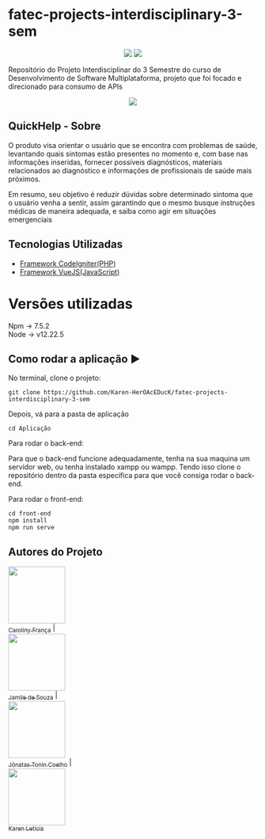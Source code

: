 # fatec-projects-interdisciplinary-3-sem
<p align="center">
<img src="https://img.shields.io/static/v1?label=CodeIgniter&message=framework&color=blue&style=for-the-badge&logo=CodeIgniter"/>
<img src="https://img.shields.io/static/v1?label=JavaScript&message=framework&color=blue&style=for-the-badge&logo=javascript"/>
</p>
Repositório do Projeto Interdisciplinar do 3 Semestre do curso de Desenvolvimento de Software Multiplataforma, projeto que foi focado e direcionado para consumo de APIs
<br>
<p align="center">
<img src="http://img.shields.io/static/v1?label=STATUS&message=EM%20DESENVOLVIMENTO&color=GREEN&style=for-the-badge"/>
</p>

## QuickHelp - Sobre
<p>O produto visa orientar o usuário que se encontra com problemas de saúde, levantando quais sintomas estão presentes no momento e, com base nas informações inseridas, fornecer possíveis diagnósticos, materiais relacionados ao diagnóstico e informações de profissionais de saúde mais próximos. <br>

Em resumo, seu objetivo é reduzir dúvidas sobre determinado sintoma que o usuário venha a sentir, assim garantindo que o mesmo busque instruções médicas de maneira adequada, e saiba como agir em situações emergenciais</p>

## Tecnologias Utilizadas

- [Framework CodeIgniter(PHP)](https://codeigniter.com/)
- [Framework VueJS(JavaScript)](https://vuejs.org/guide/introduction.html)

# Versões utilizadas
Npm -> 7.5.2 <br>
Node -> v12.22.5 <br>

## Como rodar a aplicação :arrow_forward:

No terminal, clone o projeto: 

```
git clone https://github.com/Karen-HerOAcEDucK/fatec-projects-interdisciplinary-3-sem
```

Depois, vá para a pasta de aplicação

```
cd Aplicação
```
Para rodar o back-end:

Para que o back-end funcione adequadamente, tenha na sua maquina um servidor web, ou tenha instalado xampp ou wampp. Tendo isso clone o repositório dentro da pasta especifica para que você consiga rodar o back-end.

Para rodar o front-end:

```
cd front-end
npm install
npm run serve
```


## Autores do Projeto

[<img src="https://avatars.githubusercontent.com/CarolinyFranca" width=115><br><sub>Caroliny França</sub>](https://github.com/CarolinyFranca) | <br>  [<img src="https://avatars.githubusercontent.com/0502j" width=115><br><sub>Jamile de Souza</sub>](https://github.com/0502j) | <br>  [<img src="https://avatars.githubusercontent.com/JonatasTCoelho" width=115><br><sub>Jônatas Tonin Coelho</sub>](https://github.com/JonatasTCoelho) |<br> [<img src="https://avatars.githubusercontent.com/Karen-HerOAcEDucK" width=115><br><sub>Karen Letícia</sub>](https://github.com/Karen-HerOAcEDucK)


